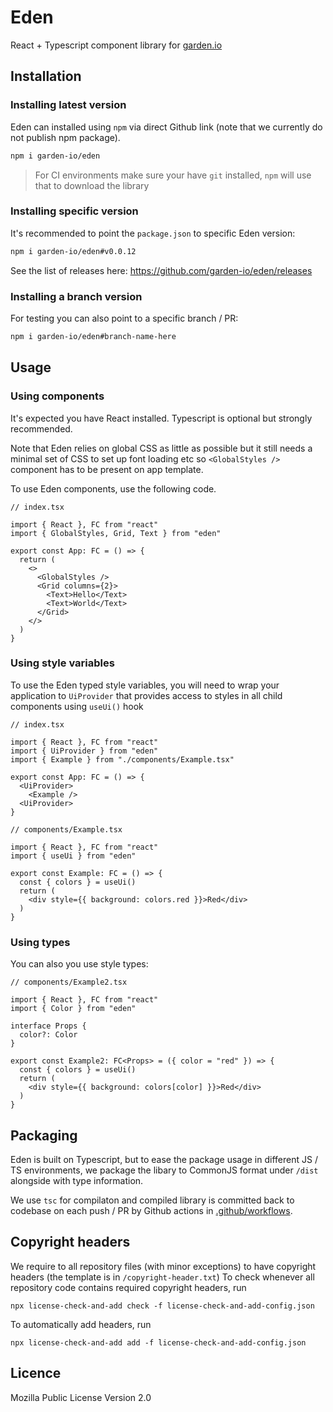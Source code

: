 # Eden

React + Typescript component library for [garden.io](https://garden.io)

## Installation

### Installing latest version

Eden can installed using `npm` via direct Github link (note that we currently do not publish npm package).

```sh
npm i garden-io/eden
```

> For CI environments make sure your have `git` installed, `npm` will use that to download the library

### Installing specific version

It's recommended to point the `package.json` to specific Eden version:

```sh
npm i garden-io/eden#v0.0.12
```

See the list of releases here: https://github.com/garden-io/eden/releases

### Installing a branch version

For testing you can also point to a specific branch / PR:

```sh
npm i garden-io/eden#branch-name-here
```

## Usage

### Using components

It's expected you have React installed. Typescript is optional but strongly recommended.

Note that Eden relies on global CSS as little as possible but it still needs a minimal set of CSS to set up font loading etc so `<GlobalStyles />` component has to be present on app template.

To use Eden components, use the following code.

```tsx
// index.tsx

import { React }, FC from "react"
import { GlobalStyles, Grid, Text } from "eden"

export const App: FC = () => {
  return (
    <>
      <GlobalStyles />
      <Grid columns={2}>
        <Text>Hello</Text>
        <Text>World</Text>
      </Grid>
    </>
  )
}
```

### Using style variables

To use the Eden typed style variables, you will need to wrap your application to `UiProvider` that provides access to styles in all child components using `useUi()` hook

```tsx
// index.tsx

import { React }, FC from "react"
import { UiProvider } from "eden"
import { Example } from "./components/Example.tsx"

export const App: FC = () => {
  <UiProvider>
    <Example />
  <UiProvider>
}
```

```tsx
// components/Example.tsx

import { React }, FC from "react"
import { useUi } from "eden"

export const Example: FC = () => {
  const { colors } = useUi()
  return (
    <div style={{ background: colors.red }}>Red</div>
  )
}

```

### Using types

You can also you use style types:

```tsx
// components/Example2.tsx

import { React }, FC from "react"
import { Color } from "eden"

interface Props {
  color?: Color
}

export const Example2: FC<Props> = ({ color = "red" }) => {
  const { colors } = useUi()
  return (
    <div style={{ background: colors[color] }}>Red</div>
  )
}
```

## Packaging

Eden is built on Typescript, but to ease the package usage in different JS / TS environments, we package the libary to CommonJS format under `/dist` alongside with type information.

We use `tsc` for compilaton and compiled library is committed back to codebase on each push / PR by Github actions in [.github/workflows](.github/workflows).

## Copyright headers

We require to all repository files (with minor exceptions) to have copyright headers (the template is in `/copyright-header.txt`)
To check whenever all repository code contains required copyright headers, run

```
npx license-check-and-add check -f license-check-and-add-config.json
```

To automatically add headers, run

```
npx license-check-and-add add -f license-check-and-add-config.json
```

## Licence

Mozilla Public License Version 2.0
